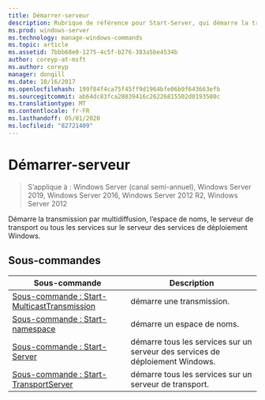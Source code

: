 ```yaml
---
title: Démarrer-serveur
description: Rubrique de référence pour Start-Server, qui démarre la transmission de multidiffusion, l’espace de noms, le serveur de transport ou tous les services sur le serveur des services de déploiement Windows.
ms.prod: windows-server
ms.technology: manage-windows-commands
ms.topic: article
ms.assetid: 7bbb68e0-1275-4c5f-b276-383a5be4534b
author: coreyp-at-msft
ms.author: coreyp
manager: dongill
ms.date: 10/16/2017
ms.openlocfilehash: 199f84f4ca75f45ff9d1964bfe06b9f643663efb
ms.sourcegitcommit: ab64dc83fca28039416c26226815502d0193500c
ms.translationtype: MT
ms.contentlocale: fr-FR
ms.lasthandoff: 05/01/2020
ms.locfileid: "82721409"
---
```

# <a name="start-server"></a>Démarrer-serveur

> S’applique à : Windows Server (canal semi-annuel), Windows Server 2019, Windows Server 2016, Windows Server 2012 R2, Windows Server 2012

Démarre la transmission par multidiffusion, l’espace de noms, le serveur de transport ou tous les services sur le serveur des services de déploiement Windows.

## <a name="subcommands"></a>Sous-commandes
|Sous-commande|Description|
|-------|--------|
|[Sous-commande : Start-MulticastTransmission](subcommand-start-multicasttransmission.md)|démarre une transmission.|
|[Sous-commande : Start-namespace](subcommand-start-namespace.md)|démarre un espace de noms.|
|[Sous-commande : Start-Server](subcommand-start-server.md)|démarre tous les services sur un serveur des services de déploiement Windows.|
|[Sous-commande : Start-TransportServer](subcommand-start-transportserver.md)|démarre tous les services sur un serveur de transport.|
